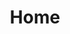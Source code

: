 ---
title: 'Home'
layout: 'layouts/landing.html'
permalink: '/index.html'
metaDesc: 'A web design shop in Athens, Georgia providing custom web development, design, e-commerce integration, and webmaster services.'
intro: 
  lead: 'A Web Design Shop'
  sub: 'in Athens, Georgia'
---